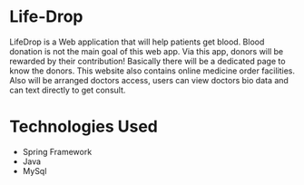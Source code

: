 # Life-Drop
LifeDrop is a Web application that will help patients get blood. 
Blood donation is not the main goal of this web app. Via this app, donors will be rewarded by their contribution! Basically there will be a dedicated page to know the donors. This website also contains online medicine order facilities. Also will be arranged doctors access, users can view doctors bio data and can text directly to get consult. 
# Technologies Used
* Spring Framework
* Java
* MySql
